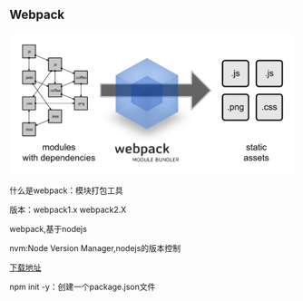 ## Webpack

![什么是webpack](./webpack/what-is-webpack.png)

什么是webpack：模块打包工具

版本：webpack1.x
	 webpack2.X

webpack,基于nodejs

nvm:Node Version Manager,nodejs的版本控制

[下载地址](https://github.com/coreybutler/nvm-windows/releases)

npm init -y：创建一个package.json文件